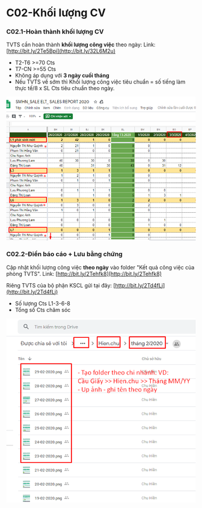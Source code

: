 # C02-Khối lượng CV

### C02.1-Hoàn thành khối lượng CV

TVTS cần hoàn thành **khối lượng công việc** theo ngày: Link: [http://bit.ly/2Te5Bpi](http://bit.ly/32L6M2u)

* T2-T6 &gt;=70 Cts
* T7-CN &gt;=55 Cts
* Không áp dụng với **3 ngày cuối tháng**
* Nếu TVTS về sớm thì Khối lượng công việc tiêu chuẩn = số tiếng làm thực tế/8 x SL Cts tiêu chuẩn theo ngày.

![](../../.gitbook/assets/0.png)

### C02.2-Điền báo cáo + Lưu bằng chứng

Cập nhật khối lượng công việc **theo ngày** vào folder "Kết quả công việc của phòng TVTS". Link: [http://bit.ly/2Tehfk8](http://bit.ly/2Tehfk8)

Riêng TVTS của bộ phận KSCL gửi tại đây: [http://bit.ly/2Td4fLj](http://bit.ly/2Td4fLj)

* Số lượng Cts L1-3-6-8 
* Tổng số Cts chăm sóc

![](../../.gitbook/assets/4%20%282%29.png)




